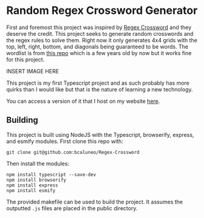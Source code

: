 # Random Regex Crossword Generator

First and foremost this project was inspired by [Regex Crossword](https://regexcrossword.com)
and they deserve the credit. This project seeks to generate random crosswords and the regex rules to solve them.
Right now it only generates 4x4 grids with the top, left, right, bottom, and diagonals
being guaranteed to be words. The wordlist is from [this repo](https://github.com/redbo/scrabble)
which is a few years old by now but it works fine for this project.

INSERT IMAGE HERE

This project is my first Typescript project and as such probably has more quirks than I would like but that is the nature of learning a new technology.

You can access a version of it that I host on my website [here](https://bcaluneo.com/regex/).

## Building

This project is built using NodeJS with the Typescript, browserify, express, and esmify modules. First clone this repo with:

`git clone git@github.com:bcaluneo/Regex-Crossword`

Then install the modules:
```
npm install typescript --save-dev
npm install browserify
npm install express
npm install esmify
```

The provided makefile can be used to build the project. It assumes the outputted `.js` files are placed in the public directory.
